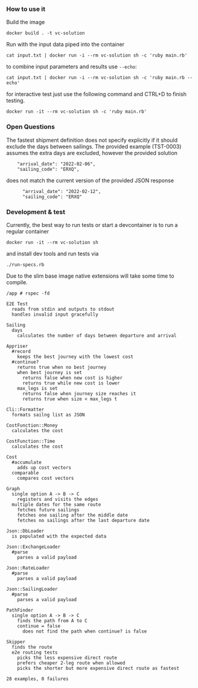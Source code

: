 ### How to use it

Build the image
```
docker build . -t vc-solution
```

Run with the input data piped into the container
```
cat input.txt | docker run -i --rm vc-solution sh -c 'ruby main.rb'
```

to combine input parameters and results use `--echo`:
```
cat input.txt | docker run -i --rm vc-solution sh -c 'ruby main.rb --echo'
```

for interactive test just use the following command and CTRL+D to finish testing.
```
docker run -it --rm vc-solution sh -c 'ruby main.rb'
```

### Open Questions
The fastest shipment definition does not specify explicitly if it should exclude the days between sailings.
The provided example (TST-0003) assumes the extra days are excluded, however the provided solution
```
    "arrival_date": "2022-02-06",
    "sailing_code": "ERXQ",
```
does not match the current version of the provided JSON response
```
      "arrival_date": "2022-02-12",
      "sailing_code": "ERXQ"
```

### Development & test

Currently, the best way to run tests or start a devcontainer is to run a regular container
```
docker run -it --rm vc-solution sh
```

and install dev tools and run tests via
```
./run-specs.rb
```
Due to the slim base image native extensions will take some time to compile.

```
/app # rspec -fd

E2E Test
  reads from stdin and outputs to stdout
  handles invalid input gracefully

Sailing
  days
    calculates the number of days between departure and arrival

Appriser
  #record
    keeps the best journey with the lowest cost
  #continue?
    returns true when no best journey
    when best journey is set
      returns false when new cost is higher
      returns true while new cost is lower
    max_legs is set
      returns false when journey size reaches it
      returns true when size < max_legs t

Cli::Formatter
  formats sailng list as JSON

CostFunction::Money
  calculates the cost

CostFunction::Time
  calculates the cost

Cost
  #accumulate
    adds up cost vectors
  comparable
    compares cost vectors

Graph
  single option A -> B -> C
    registers and visits the edges
  multiple dates for the same route
    fetches future sailings
    fetches one sailing after the middle date
    fetches no sailings after the last departure date

Json::DbLoader
  is populated with the expected data

Json::ExchangeLoader
  #parse
    parses a valid payload

Json::RateLoader
  #parse
    parses a valid payload

Json::SailingLoader
  #parse
    parses a valid payload

PathFinder
  single option A -> B -> C
    finds the path from A to C
    continue = false
      does not find the path when continue? is false

Skipper
  finds the route
  e2e routing tests
    picks the less expensive direct route
    prefers cheaper 2-leg route when allowed
    picks the shorter but more expensive direct route as fastest

28 examples, 0 failures
```